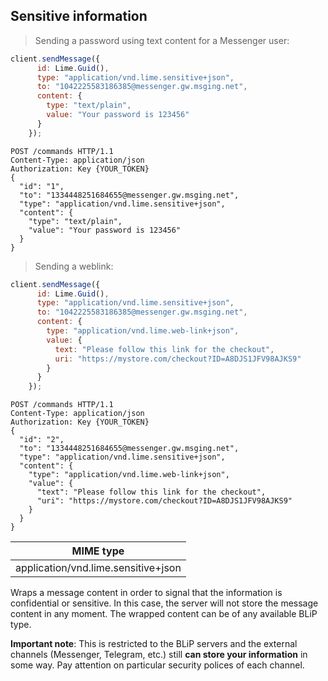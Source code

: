 ## Sensitive information

> Sending a password using text content for a Messenger user:

```javascript
client.sendMessage({
      id: Lime.Guid(),
      type: "application/vnd.lime.sensitive+json",
      to: "1042225583186385@messenger.gw.msging.net",
      content: {
        type: "text/plain",
        value: "Your password is 123456"
      }
    });
```

```http
POST /commands HTTP/1.1
Content-Type: application/json
Authorization: Key {YOUR_TOKEN}
{
  "id": "1",
  "to": "1334448251684655@messenger.gw.msging.net",
  "type": "application/vnd.lime.sensitive+json",
  "content": {
    "type": "text/plain",
    "value": "Your password is 123456"
  }
}

```

> Sending a weblink:

```javascript
client.sendMessage({
      id: Lime.Guid(),
      type: "application/vnd.lime.sensitive+json",
      to: "1042225583186385@messenger.gw.msging.net",
      content: {
        type: "application/vnd.lime.web-link+json",
        value: {
          text: "Please follow this link for the checkout",
          uri: "https://mystore.com/checkout?ID=A8DJS1JFV98AJKS9"
        }
      }
    });
```

```http
POST /commands HTTP/1.1
Content-Type: application/json
Authorization: Key {YOUR_TOKEN}
{
  "id": "2",
  "to": "1334448251684655@messenger.gw.msging.net",
  "type": "application/vnd.lime.sensitive+json",
  "content": {
    "type": "application/vnd.lime.web-link+json",
    "value": {
      "text": "Please follow this link for the checkout",
      "uri": "https://mystore.com/checkout?ID=A8DJS1JFV98AJKS9"
    }
  }
}

```


| MIME type                            |
|--------------------------------------|
| application/vnd.lime.sensitive+json  |

Wraps a message content in order to signal that the information is confidential or sensitive. In this case, the server will not store the message content in any moment. The wrapped content can be of any available BLiP type.

**Important note**: This is restricted to the BLiP servers and the external channels (Messenger, Telegram, etc.) still **can store your information** in some way. Pay attention on particular security polices of each channel.
